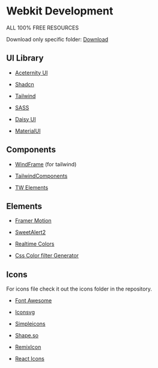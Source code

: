 # Webkit Development
ALL 100% FREE RESOURCES

Download only specific folder: [Download](https://download-directory.github.io/)

## UI Library

* [Aceternity UI](https://ui.aceternity.com/)

* [Shadcn](https://ui.shadcn.com/)

* [Tailwind](https://tailwindcss.com/)

* [SASS](https://sass-lang.com/)

* [Daisy UI](https://daisyui.com/components/)

* [MaterialUI](https://mui.com/material-ui/)

## Components

* [WindFrame](https://windframe.devwares.com/editor) (for tailwind)

* [TailwindComponents](https://tailwindcomponents.com/)

* [TW Elements](https://tw-elements.com/#)



## Elements

* [Framer Motion](https://www.framer.com/motion/)

* [SweetAlert2](https://sweetalert2.github.io/#download)

* [Realtime Colors](https://www.realtimecolors.com/)

* [Css Color filter Generator](https://angel-rs.github.io/css-color-filter-generator/)

## Icons 

For icons file check it out the icons folder in the repository.

* [Font Awesome](https://fontawesome.com/)

* [Iconsvg](https://iconsvg.xyz/)

* [Simpleicons](https://simpleicons.org/)

* [Shape.so](https://shape.so/browse)

* [RemixIcon](https://remixicon.com/)

* [React Icons](https://react-icons.github.io/react-icons/icons/ci/)
